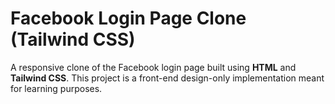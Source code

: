 # Facebook Login Page Clone (Tailwind CSS)

A responsive clone of the Facebook login page built using **HTML** and **Tailwind CSS**. This project is a front-end design-only implementation meant for learning purposes.
